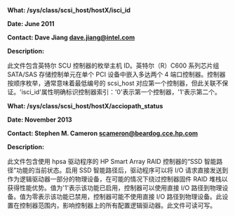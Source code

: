 **What: /sys/class/scsi_host/hostX/isci_id**

**Date: June 2011**

**Contact: Dave Jiang <dave.jiang@intel.com>**

**Description:**

此文件包含英特尔 SCU 控制器的枚举主机 ID。英特尔（R）C600 系列芯片组 SATA/SAS 存储控制单元在单个 PCI 设备中嵌入多达两个 4 端口控制器。控制器按顺序枚举，通常意味着最低编号的 scsi_host 对应第一个控制器，但此关联不保证。'isci_id'属性明确标识控制器索引：'0'表示第一个控制器，'1'表示第二个。

**What: /sys/class/scsi_host/hostX/acciopath_status**

**Date: November 2013**

**Contact: Stephen M. Cameron <scameron@beardog.cce.hp.com>**

**Description:**

此文件包含使用 hpsa 驱动程序的 HP Smart Array RAID 控制器的“SSD 智能路径”功能的当前状态。启用 SSD 智能路径后，驱动程序可以将 I/O 请求直接发送到作为逻辑驱动器一部分的物理设备，在可能的情况下绕过控制器固件 RAID 堆栈以获得性能优势。值为'1'表示该功能已启用，控制器可以使用直接 I/O 路径到物理设备。值为零表示该功能已禁用，控制器可能不使用直接 I/O 路径到物理设备。此设置在控制器范围内，影响控制器上的所有配置逻辑驱动器。此文件可读可写。